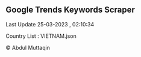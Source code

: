 

## Google Trends Keywords Scraper 
 
Last Update 25-03-2023 , 02:10:34

Country List :
VIETNAM.json



© Abdul Muttaqin 
